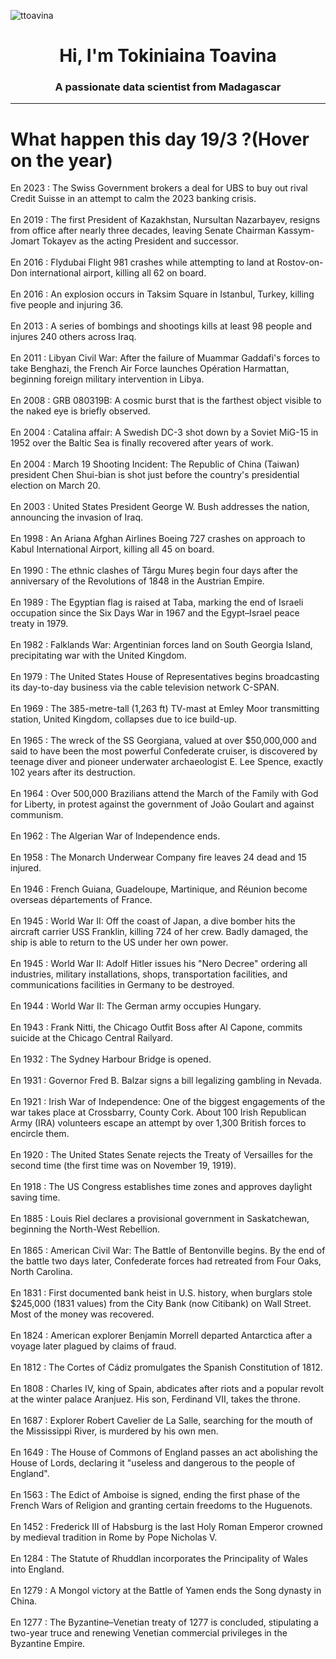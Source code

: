 
<p align="left"> <img src="https://komarev.com/ghpvc/?username=ttoavina&label=Profile%20views&color=0e75b6&style=flat" alt="ttoavina" /> </p>
<h1 align="center">Hi, I'm Tokiniaina Toavina</h1>
<h3 align="center">A passionate data scientist from Madagascar</h3>
    
<hr/>
<h1> What happen this day 19/3 ?(Hover on the year)</h1>

En 2023 : The Swiss Government brokers a deal for UBS to buy out rival Credit Suisse in an attempt to calm the 2023 banking crisis.
<br/><br/>
En 2019 : The first President of Kazakhstan, Nursultan Nazarbayev, resigns from office after nearly three decades, leaving Senate Chairman Kassym-Jomart Tokayev as the acting President and successor.
<br/><br/>
En 2016 : Flydubai Flight 981 crashes while attempting to land at Rostov-on-Don international airport, killing all 62 on board.
<br/><br/>
En 2016 : An explosion occurs in Taksim Square in Istanbul, Turkey, killing five people and injuring 36.
<br/><br/>
En 2013 : A series of bombings and shootings kills at least 98 people and injures 240 others across Iraq.
<br/><br/>
En 2011 : Libyan Civil War: After the failure of Muammar Gaddafi's forces to take Benghazi, the French Air Force launches Opération Harmattan, beginning foreign military intervention in Libya.
<br/><br/>
En 2008 : GRB 080319B: A cosmic burst that is the farthest object visible to the naked eye is briefly observed.
<br/><br/>
En 2004 : Catalina affair: A Swedish DC-3 shot down by a Soviet MiG-15 in 1952 over the Baltic Sea is finally recovered after years of work.
<br/><br/>
En 2004 : March 19 Shooting Incident: The Republic of China (Taiwan) president Chen Shui-bian is shot just before the country's presidential election on March 20.
<br/><br/>
En 2003 : United States President George W. Bush addresses the nation, announcing the invasion of Iraq.
<br/><br/>
En 1998 : An Ariana Afghan Airlines Boeing 727 crashes on approach to Kabul International Airport, killing all 45 on board.
<br/><br/>
En 1990 : The ethnic clashes of Târgu Mureș begin four days after the anniversary of the Revolutions of 1848 in the Austrian Empire.
<br/><br/>
En 1989 : The Egyptian flag is raised at Taba, marking the end of Israeli occupation since the Six Days War in 1967 and the Egypt–Israel peace treaty in 1979.
<br/><br/>
En 1982 : Falklands War: Argentinian forces land on South Georgia Island, precipitating war with the United Kingdom.
<br/><br/>
En 1979 : The United States House of Representatives begins broadcasting its day-to-day business via the cable television network C-SPAN.
<br/><br/>
En 1969 : The 385-metre-tall (1,263 ft) TV-mast at Emley Moor transmitting station, United Kingdom, collapses due to ice build-up.
<br/><br/>
En 1965 : The wreck of the SS Georgiana, valued at over $50,000,000 and said to have been the most powerful Confederate cruiser, is discovered by teenage diver and pioneer underwater archaeologist E. Lee Spence, exactly 102 years after its destruction.
<br/><br/>
En 1964 : Over 500,000 Brazilians attend the March of the Family with God for Liberty, in protest against the government of João Goulart and against communism.
<br/><br/>
En 1962 : The Algerian War of Independence ends.
<br/><br/>
En 1958 : The Monarch Underwear Company fire leaves 24 dead and 15 injured.
<br/><br/>
En 1946 : French Guiana, Guadeloupe, Martinique, and Réunion become overseas départements of France.
<br/><br/>
En 1945 : World War II: Off the coast of Japan, a dive bomber hits the aircraft carrier USS Franklin, killing 724 of her crew. Badly damaged, the ship is able to return to the US under her own power.
<br/><br/>
En 1945 : World War II: Adolf Hitler issues his "Nero Decree" ordering all industries, military installations, shops, transportation facilities, and communications facilities in Germany to be destroyed.
<br/><br/>
En 1944 : World War II: The German army occupies Hungary.
<br/><br/>
En 1943 : Frank Nitti, the Chicago Outfit Boss after Al Capone, commits suicide at the Chicago Central Railyard.
<br/><br/>
En 1932 : The Sydney Harbour Bridge is opened.
<br/><br/>
En 1931 : Governor Fred B. Balzar signs a bill legalizing gambling in Nevada.
<br/><br/>
En 1921 : Irish War of Independence: One of the biggest engagements of the war takes place at Crossbarry, County Cork. About 100 Irish Republican Army (IRA) volunteers escape an attempt by over 1,300 British forces to encircle them.
<br/><br/>
En 1920 : The United States Senate rejects the Treaty of Versailles for the second time (the first time was on November 19, 1919).
<br/><br/>
En 1918 : The US Congress establishes time zones and approves daylight saving time.
<br/><br/>
En 1885 : Louis Riel declares a provisional government in Saskatchewan, beginning the North-West Rebellion.
<br/><br/>
En 1865 : American Civil War: The Battle of Bentonville begins. By the end of the battle two days later, Confederate forces had retreated from Four Oaks, North Carolina.
<br/><br/>
En 1831 : First documented bank heist in U.S. history, when burglars stole $245,000 (1831 values) from the City Bank (now Citibank) on Wall Street. Most of the money was recovered.
<br/><br/>
En 1824 : American explorer Benjamin Morrell departed Antarctica after a voyage later plagued by claims of fraud.
<br/><br/>
En 1812 : The Cortes of Cádiz promulgates the Spanish Constitution of 1812.
<br/><br/>
En 1808 : Charles IV, king of Spain, abdicates after riots and a popular revolt at the winter palace Aranjuez. His son, Ferdinand VII, takes the throne.
<br/><br/>
En 1687 : Explorer Robert Cavelier de La Salle, searching for the mouth of the Mississippi River, is murdered by his own men.
<br/><br/>
En 1649 : The House of Commons of England passes an act abolishing the House of Lords, declaring it "useless and dangerous to the people of England".
<br/><br/>
En 1563 : The Edict of Amboise is signed, ending the first phase of the French Wars of Religion and granting certain freedoms to the Huguenots.
<br/><br/>
En 1452 : Frederick III of Habsburg is the last Holy Roman Emperor crowned by medieval tradition in Rome by Pope Nicholas V.
<br/><br/>
En 1284 : The Statute of Rhuddlan incorporates the Principality of Wales into England.
<br/><br/>
En 1279 : A Mongol victory at the Battle of Yamen ends the Song dynasty in China.
<br/><br/>
En 1277 : The Byzantine–Venetian treaty of 1277 is concluded, stipulating a two-year truce and renewing Venetian commercial privileges in the Byzantine Empire.
<br/><br/>
